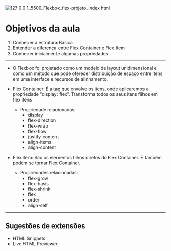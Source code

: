 
![127 0 0 1_5500_Flexbox_flex-projeto_index html](https://user-images.githubusercontent.com/83741590/139523049-c4169354-4335-4bc0-a722-b1a3044c78fd.png)



# Objetivos da aula

1. Conhecer a estrutura Básica
2. Entender a diferença entre Flex Container e Flex Item
3. Conhecer inicialmente algumas propriedades

---

- O Flexbox foi projetado como um modelo de layout unidimensional e como um método que pode oferecer distribuição de espaço entre itens em uma interface e recursos de alinhamento.

- Flex Container: É a tag que envolve os itens, onde aplicaremos a propriedade "display: flex". Transforma todos os seus itens filhos em flex itens

    - Propriedade relacionadas:
        - display
        - flex-direction
        - flex-wrap
        - flex-flow
        - justify-content
        - align-items
        - align-content

- Flex item: São os elementos filhos diretos do Flex Container. E também podem se tornar Flex Container.

    - Propriedades relacionadas:
        - flex-grow
        - flex-basis
        - flex-shrink
        - flex
        - order
        - align-self

---

## Sugestões de extensões

- HTML Snippets
- Live HTML Previewer
